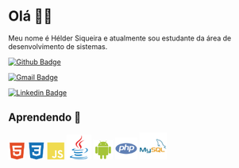 # Olá 👋🏾

Meu nome é Hélder Siqueira e atualmente sou estudante da área de desenvolvimento de sistemas.

[![Github Badge](https://img.shields.io/badge/-HelderSiqueira-6633cc?style=flat-square&labelColor=6633cc&logo=Github&logoColor=white&link=https://github.com/HelderSiqueira/)](https://github.com/HelderSiqueira/) 

[![Gmail Badge](https://img.shields.io/badge/-helder.erik.he@gmail.com-6633cc?style=flat-square&logo=Gmail&logoColor=white&link=mailto:helder.erik.he@gmail.com)](mailto:helder.erik.he@gmail.com)

[![Linkedin Badge](https://img.shields.io/badge/-HélderSiqueira-6633cc?style=flat-square&logo=Linkedin&logoColor=white&link=https://www.linkedin.com/in/helderSiqueira/)](https://www.linkedin.com/in/helderSiqueira/) 

## Aprendendo 👾
<img src="https://raw.githubusercontent.com/devicons/devicon/master/icons/html5/html5-plain.svg" alt="html" width="35" heigth="35" style="max-width:100%;" title="Html"></img>
<img src="https://raw.githubusercontent.com/devicons/devicon/master/icons/css3/css3-plain.svg" alt="css" width="35" heigth="35" style="max-width:100%;" title="Css"></img>
<img src="https://raw.githubusercontent.com/devicons/devicon/master/icons/javascript/javascript-plain.svg" alt="js" width="35" heigth="35" style="max-width:100%;" title="JavaScript"></img>
<img src="https://raw.githubusercontent.com/devicons/devicon/master/icons/java/java-original.svg" alt="java" width="50" heigth="50" style="max-width:100%;" title="Java"></img>
<img src="https://raw.githubusercontent.com/devicons/devicon/master/icons/android/android-plain.svg" alt="android" width="40" heigth="40" style="max-width:100%;" title="Android"></img>
<img src="https://raw.githubusercontent.com/devicons/devicon/master/icons/php/php-plain.svg" alt="php" width="45" heigth="45" style="max-width:100%;" title="Php"></img>
<img src="https://raw.githubusercontent.com/devicons/devicon/master/icons/mysql/mysql-original-wordmark.svg" alt="mysql" width="55" heigth="55" style="max-width:100%;" title="MySql"></img>





